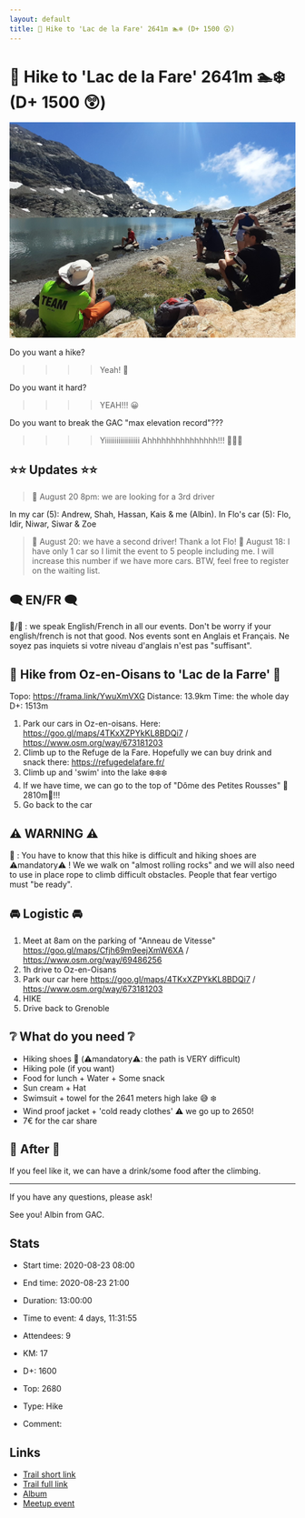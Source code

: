 ```yaml
---
layout: default
title: 🥾 Hike to 'Lac de la Fare' 2641m 🏊❄️ (D+ 1500 😲)
---
```


# 🥾 Hike to 'Lac de la Fare' 2641m 🏊❄️ (D+ 1500 😲)

![2020-08-23](/Stats/img/orig/2020-08-23.jpg)

Do you want a hike?
>>>> Yeah! 🙂

Do you want it hard?
>>>> YEAH!!! 😀

Do you want to break the GAC "max elevation record"???
>>>> Yiiiiiiiiiiiiiiiiii Ahhhhhhhhhhhhhhh!!! 🤪🥳✨

## ⭐⭐ Updates ⭐⭐
> 📅 August 20 8pm: we are looking for a 3rd driver

In my car (5): Andrew, Shah, Hassan, Kais & me (Albin).
In Flo's car (5): Flo, Idir, Niwar, Siwar & Zoe

> 📅 August 20: we have a second driver! Thank a lot Flo!
> 📅 August 18: I have only 1 car so I limit the event to 5 people including me. I will increase this number if we have more cars. BTW, feel free to register on the waiting list.

## 🗨️ EN/FR 🗨️
🦅/🐓 : we speak English/French in all our events. Don't be worry if your english/french is not that good. Nos events sont en Anglais et Français. Ne soyez pas inquiets si votre niveau d'anglais n'est pas "suffisant".

## 🥾 Hike from Oz-en-Oisans to 'Lac de la Farre' 🥾
Topo: https://frama.link/YwuXmVXG
Distance: 13.9km
Time: the whole day
D+: 1513m

1. Park our cars in Oz-en-oisans. Here: https://goo.gl/maps/4TKxXZPYkKL8BDQi7 / https://www.osm.org/way/673181203
2. Climb up to the Refuge de la Fare. Hopefully we can buy drink and snack there: https://refugedelafare.fr/
3. Climb up and 'swim' into the lake ❄️❄️❄️
4. If we have time, we can go to the top of "Dôme des Petites Rousses" 🐐2810m🐐!!!
5. Go back to the car

## ⚠️ WARNING ⚠️

👀 : You have to know that this hike is difficult and hiking shoes are ⚠️mandatory⚠️ ! We we walk on "almost rolling rocks" and we will also need to use in place rope to climb difficult obstacles. People that fear vertigo must "be ready".

## 🚘 Logistic 🚘
1. Meet at 8am on the parking of "Anneau de Vitesse" https://goo.gl/maps/Cfjh69m9eejXmW6XA / https://www.osm.org/way/69486256
2. 1h drive to Oz-en-Oisans
3. Park our car here https://goo.gl/maps/4TKxXZPYkKL8BDQi7 / https://www.osm.org/way/673181203
4. HIKE
5. Drive back to Grenoble

## ❔ What do you need ❔
- Hiking shoes 🥾 (⚠️mandatory⚠️: the path is VERY difficult)
- Hiking pole (if you want)
- Food for lunch + Water + Some snack
- Sun cream + Hat
- Swimsuit + towel for the 2641 meters high lake 😅 ❄️
- Wind proof jacket + 'cold ready clothes' ⚠️ we go up to 2650!
- 7€ for the car share

## 🍔 After 🍔
If you feel like it, we can have a drink/some food after the climbing.

-----------------------
If you have any questions, please ask!

See you! Albin from GAC.

## Stats

- Start time: 2020-08-23 08:00
- End time: 2020-08-23 21:00
- Duration: 13:00:00
- Time to event: 4 days, 11:31:55
- Attendees: 9

- KM: 17
- D+: 1600
- Top: 2680
- Type: Hike
- Comment: 

## Links

- [Trail short link](https://frama.link/YwuXmVXG)
- [Trail full link]()
- [Album](https://binnette.github.io/GacImg2020/2020-08-23-🥾-Hike-to-Lac-de-la-Fare-2641m-🏊❄️-D-1500-😲.html)
- [Meetup event](https://www.meetup.com/grenoble-adventure-club-english-french/events/272658241/)
